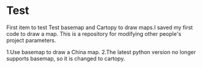 # Test
First item to test
Test basemap and Cartopy to draw maps.I saved my first code to draw a map.
This is a repository for modifying other people's project parameters.

1.Use basemap to draw a China map.
2.The latest python version no longer supports basemap, so it is changed to cartopy.
